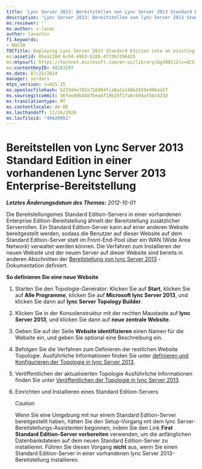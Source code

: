 ```yaml
---
title: 'Lync Server 2013: Bereitstellen von Lync Server 2013 Standard Edition in einer vorhandenen Lync Server 2013 Enterprise-Bereitstellung'
description: 'Lync Server 2013: Bereitstellen von lync Server 2013 Standard Edition in einem vorhandenen lync Server 2013 Enterprise.'
ms.reviewer: ''
ms.author: v-lanac
author: lanachin
f1.keywords:
- NOCSH
TOCTitle: Deploying Lync Server 2013 Standard Edition into an existing Lync Server 2013 Enterprise
ms:assetid: 05ea128d-6c94-49b3-b28b-477367196425
ms:mtpsurl: https://technet.microsoft.com/en-us/library/Gg398112(v=OCS.15)
ms:contentKeyID: 48183297
ms.date: 07/23/2014
manager: serdars
mtps_version: v=OCS.15
ms.openlocfilehash: b233d4e782e716904fca0a2a146b2459e906aa57
ms.sourcegitcommit: 36fee89bb887bea4f18b19f17a8c69daf5bc423d
ms.translationtype: MT
ms.contentlocale: de-DE
ms.lasthandoff: 11/26/2020
ms.locfileid: "49429951"
---
```

# <a name="deploying-lync-server-2013-standard-edition-into-an-existing-lync-server-2013-enterprise"></a>Bereitstellen von Lync Server 2013 Standard Edition in einer vorhandenen Lync Server 2013 Enterprise-Bereitstellung

<div data-xmlns="http://www.w3.org/1999/xhtml">

<div class="topic" data-xmlns="http://www.w3.org/1999/xhtml" data-msxsl="urn:schemas-microsoft-com:xslt" data-cs="https://msdn.microsoft.com/">

<div data-asp="https://msdn2.microsoft.com/asp">



</div>

<div id="mainSection">

<div id="mainBody">

<span> </span>

_**Letztes Änderungsdatum des Themas:** 2012-10-01_

Die Bereitstellungeines Standard Edition-Servers in einer vorhandenen Enterprise Edition-Bereitstellung ähnelt der Bereitstellung zusätzlicher Serverrollen. Ein Standard Edition-Server kann auf einer anderen Website bereitgestellt werden, sodass die Benutzer auf dieser Website auf dem Standard Edition-Server statt im Front-End-Pool über ein WAN (Wide Area Network) verwaltet werden können. Die Verfahren zum Installieren der neuen Website und der neuen Server auf dieser Website sind bereits in anderen Abschnitten der [Bereitstellung von lync Server 2013](lync-server-2013-deploying-lync-server.md) -Dokumentation definiert.

<div id="sectionSection0" class="section">

**So definieren Sie eine neue Website**

1.  Starten Sie den Topologie-Generator: Klicken Sie auf **Start**, klicken Sie auf **Alle Programme**, klicken Sie auf **Microsoft lync Server 2013**, und klicken Sie dann auf **lync Server Topology Builder**.

2.  Klicken Sie in der Konsolenstruktur mit der rechten Maustaste auf **lync Server 2013**, und klicken Sie dann auf **neue zentrale Website**.

3.  Geben Sie auf der Seite **Website identifizieren** einen Namen für die Website ein, und geben Sie optional eine Beschreibung ein.

4.  Befolgen Sie die Verfahren zum Definieren der restlichen Website Topologie. Ausführliche Informationen finden Sie unter [definieren und Konfigurieren der Topologie in lync Server 2013](lync-server-2013-defining-and-configuring-the-topology.md).

5.  Veröffentlichen der aktualisierten Topologie Ausführliche Informationen finden Sie unter [Veröffentlichen der Topologie in lync Server 2013](lync-server-2013-publish-the-topology.md).

6.  Einrichten und Installieren eines Standard Edition-Servers
    
    <div>
    

    > [!Caution]  
    > Wenn Sie eine Umgebung mit nur einem Standard Edition-Server bereitgestellt haben, hätten Sie den Setup-Vorgang mit dem lync Server-Bereitstellungs-Assistenten begonnen, indem Sie den Link <STRONG>First Standard Edition-Server vorbereiten</STRONG> verwenden, um die anfänglichen Datenbankdateien auf dem neuen Standard Edition-Server zu installieren. Führen Sie diesen Vorgang <STRONG>nicht</STRONG> aus, wenn Sie einen Standard Edition-Server in einer vorhandenen lync Server 2013-Bereitstellung installieren.

    
    </div>

</div>

</div>

<span> </span>

</div>

</div>

</div>

